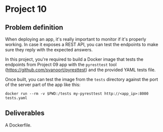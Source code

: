 # Project 10

## Problem definition

When deploying an app, it's really important to monitor if it's properly working. In case it exposes a REST API, you can test the endpoints to make sure they reply with the expected answers.

In this project, you're required to build a Docker image that tests the endpoints from Project 09 app with the `pyresttest` tool (https://github.com/svanoort/pyresttest) and the provided YAML tests file.

Once built, you can test the image from the `tests` directory against the port of the server part of the app like this:
```
docker run --rm -v $PWD:/tests my-pyresttest http://<app_ip>:8000 tests.yaml
```

## Deliverables

A Dockerfile.

